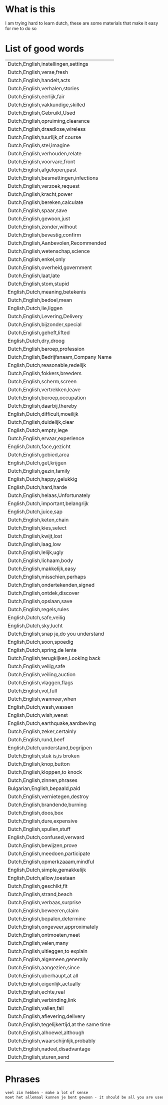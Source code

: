 # What is this
I am trying hard to learn dutch, these are some materials that make it easy for me to do so

# List of good words

|                                               | 
|-----------------------------------------------| 
| Dutch,English,instellingen,settings           | 
| Dutch,English,verse,fresh                     | 
| Dutch,English,handelt,acts                    | 
| Dutch,English,verhalen,stories                | 
| Dutch,English,eerlijk,fair                    | 
| Dutch,English,vakkundige,skilled              | 
| Dutch,English,Gebruikt,Used                   | 
| Dutch,English,opruiming,clearance             | 
| Dutch,English,draadlose,wireless              | 
| Dutch,English,tuurlijk,of course              | 
| Dutch,English,stel,imagine                    | 
| Dutch,English,verhouden,relate                | 
| Dutch,English,voorvare,front                  | 
| Dutch,English,afgelopen,past                  | 
| Dutch,English,besmettingen,infections         | 
| Dutch,English,verzoek,request                 | 
| Dutch,English,kracht,power                    | 
| Dutch,English,bereken,calculate               | 
| Dutch,English,spaar,save                      | 
| Dutch,English,gewoon,just                     | 
| Dutch,English,zonder,without                  | 
| Dutch,English,bevestig,confirm                | 
| Dutch,English,Aanbevolen,Recommended          | 
| Dutch,English,wetenschap,science              | 
| Dutch,English,enkel,only                      | 
| Dutch,English,overheid,government             | 
| Dutch,English,laat,late                       | 
| Dutch,English,stom,stupid                     | 
| English,Dutch,meaning,betekenis               | 
| Dutch,English,bedoel,mean                     | 
| English,Dutch,lie,liggen                      | 
| Dutch,English,Levering,Delivery               | 
| Dutch,English,bijzonder,special               | 
| Dutch,English,geheft,lifted                   | 
| English,Dutch,dry,droog                       | 
| Dutch,English,beroep,profession               | 
| Dutch,English,Bedrijfsnaam,Company Name       | 
| English,Dutch,reasonable,redelijk             | 
| Dutch,English,fokkers,breeders                | 
| Dutch,English,scherm,screen                   | 
| Dutch,English,vertrekken,leave                | 
| Dutch,English,beroep,occupation               | 
| Dutch,English,daarbij,thereby                 | 
| English,Dutch,difficult,moeilijk              | 
| Dutch,English,duidelijk,clear                 | 
| English,Dutch,empty,lege                      | 
| Dutch,English,ervaar,experience               | 
| English,Dutch,face,gezicht                    | 
| Dutch,English,gebied,area                     | 
| English,Dutch,get,krijgen                     | 
| Dutch,English,gezin,family                    | 
| English,Dutch,happy,gelukkig                  | 
| English,Dutch,hard,harde                      | 
| Dutch,English,helaas,Unfortunately            | 
| English,Dutch,important,belangrijk            | 
| English,Dutch,juice,sap                       | 
| Dutch,English,keten,chain                     | 
| Dutch,English,kies,select                     | 
| Dutch,English,kwijt,lost                      | 
| Dutch,English,laag,low                        | 
| Dutch,English,lelijk,ugly                     | 
| Dutch,English,lichaam,body                    | 
| Dutch,English,makkelijk,easy                  | 
| Dutch,English,misschien,perhaps               | 
| Dutch,English,ondertekenden,signed            | 
| Dutch,English,ontdek,discover                 | 
| Dutch,English,opslaan,save                    | 
| Dutch,English,regels,rules                    | 
| English,Dutch,safe,veilig                     | 
| English,Dutch,sky,lucht                       | 
| Dutch,English,snap je,do you understand       | 
| English,Dutch,soon,spoedig                    | 
| English,Dutch,spring,de lente                 | 
| Dutch,English,terugkijken,Looking back        | 
| Dutch,English,veilig,safe                     | 
| Dutch,English,veiling,auction                 | 
| Dutch,English,vlaggen,flags                   | 
| Dutch,English,vol,full                        | 
| Dutch,English,wanneer,when                    | 
| English,Dutch,wash,wassen                     | 
| English,Dutch,wish,wenst                      | 
| English,Dutch,earthquake,aardbeving           | 
| Dutch,English,zeker,certainly                 | 
| Dutch,English,rund,beef                       | 
| English,Dutch,understand,begrijpen            | 
| Dutch,English,stuk is,is broken               | 
| Dutch,English,knop,button                     | 
| Dutch,English,kloppen,to knock                | 
| Dutch,English,zinnen,phrases                  | 
| Bulgarian,English,bepaald,paid                | 
| Dutch,English,vernietegen,destroy             | 
| Dutch,English,brandende,burning               | 
| Dutch,English,doos,box                        | 
| Dutch,English,dure,expensive                  | 
| Dutch,English,spullen,stuff                   | 
| English,Dutch,confused,verward                | 
| Dutch,English,bewijzen,prove                  | 
| Dutch,English,meedoen,participate             | 
| Dutch,English,opmerkzaaam,mindful             | 
| English,Dutch,simple,gemakkelijk              | 
| English,Dutch,allow,toestaan                  | 
| Dutch,English,geschikt,fit                    | 
| Dutch,English,strand,beach                    | 
| Dutch,English,verbaas,surprise                | 
| Dutch,English,beweeren,claim                  | 
| Dutch,English,bepalen,determine               | 
| Dutch,English,ongeveer,approximately          | 
| Dutch,English,ontmoeten,meet                  | 
| Dutch,English,velen,many                      | 
| Dutch,English,uitleggen,to explain            | 
| Dutch,English,algemeen,generally              | 
| Dutch,English,aangezien,since                 | 
| Dutch,English,uberhaupt,at all                | 
| Dutch,English,eigenlijk,actually              | 
| Dutch,English,echte,real                      | 
| Dutch,English,verbinding,link                 | 
| Dutch,English,vallen,fall                     | 
| Dutch,English,aflevering,delivery             | 
| Dutch,English,tegelijkertijd,at the same time | 
| Dutch,English,alhoewel,although               | 
| Dutch,English,waarschijnlijk,probably         | 
| Dutch,English,nadeel,disadvantage             | 
| Dutch,English,sturen,send                     | 

# Phrases
```.txt
veel zin hebben - make a lot of sense
moet het allemaal kunnen je bent gewoon - it should be all you are used to
```
